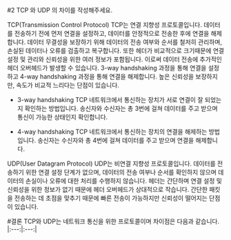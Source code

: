 #2 TCP 와 UDP 의 차이를 작성해주세요.

TCP(Transmission Control Protocol)
TCP는 연결 지향성 프로토콜입니다. 데이터를 전송하기 전에 먼저 연결을 설정하고, 데이터를 안정적으로 전송한 후에 연결을 해제합니다. 데이터 무결성을 보장하기 위해 데이터의 전송 여부와 순서를 철저히 관리하며, 손실된 데이터나 오류를 검출하고 복구합니다. 또한 헤더가 비교적으로 크기때문에 연결 설정 및 관리와 신뢰성을 위한 여러 정보가 포함됩니다. 이로써 데이터 전송에 추가적인 헤더 오버헤드가 발생할 수 있습니다. 3-way handshaking 과정을 통해 연결을 설정하고 4-way handshaking 과정을 통해 연결을 해제합니다. 높은 신뢰성을 보장하지만, 속도가 비교적 느리다는 단점이 있습니다.

* 3-way handshaking
TCP 네트워크에서 통신하는 장치가 서로 연결이 잘 되었는지 확인하는 방법입니다.
송신자와 수신자는 총 3번에 걸쳐 데이터를 주고 받으며 통신이 가능한 상태인지 확인합니다.

* 4-way handshaking
TCP 네트워크에서 통신하는 장치의 연결을 해제하는 방법입니다.
송신자는 수신자와 총 4번에 걸쳐 데이터를 주고 받으며 연결을 해제합니다.

UDP(User Datagram Protocol)
UDP는 비연결 지향성 프로토콜입니다. 데이터를 전송하기 위한 연결 설정 단계가 없으며, 데이터의 전송 여부나 순서를 확인하지 않으며 데이터의 손실이나 오류에 대한 처리를 수행하지 않습니다. 헤더는 간단하며 연결 설정 및 신뢰성을 위한 정보가 없기 때문에 헤더 오버헤드가 상대적으로 작습니다. 간단한 패킷을 전송하는 데 초점을 맞추기 때문에 빠른 전송이 가능하지만 신뢰성이 떨어지는 단점이 있습니다.

#결론
TCP와 UDP는 네트워크 통신을 위한 프로토콜이며 차이점은 다음과 같습니다.
|:---:|:---:|
